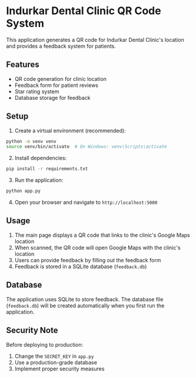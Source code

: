 # Indurkar Dental Clinic QR Code System

This application generates a QR code for Indurkar Dental Clinic's location and provides a feedback system for patients.

## Features

- QR code generation for clinic location
- Feedback form for patient reviews
- Star rating system
- Database storage for feedback

## Setup

1. Create a virtual environment (recommended):
```bash
python -m venv venv
source venv/bin/activate  # On Windows: venv\Scripts\activate
```

2. Install dependencies:
```bash
pip install -r requirements.txt
```

3. Run the application:
```bash
python app.py
```

4. Open your browser and navigate to `http://localhost:5000`

## Usage

1. The main page displays a QR code that links to the clinic's Google Maps location
2. When scanned, the QR code will open Google Maps with the clinic's location
3. Users can provide feedback by filling out the feedback form
4. Feedback is stored in a SQLite database (`feedback.db`)

## Database

The application uses SQLite to store feedback. The database file (`feedback.db`) will be created automatically when you first run the application.

## Security Note

Before deploying to production:
1. Change the `SECRET_KEY` in `app.py`
2. Use a production-grade database
3. Implement proper security measures 